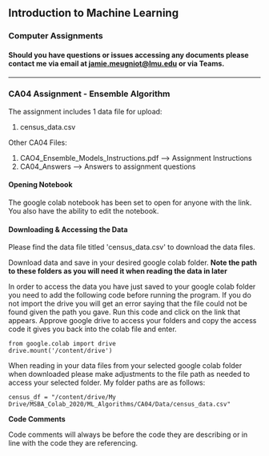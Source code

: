 ## Introduction to Machine Learning
### Computer Assignments 
#### Should you have questions or issues accessing any documents please contact me via email at jamie.meugniot@lmu.edu or via Teams. 
_________________________________________________________________________________________________________________________________________________________________________________

### CA04 Assignment - Ensemble Algorithm

The assignment includes 1 data file for upload: 
1. census_data.csv 

Other CA04 Files:
1. CAO4_Ensemble_Models_Instructions.pdf --> Assignment Instructions
2. CA04_Answers --> Answers to assignment questions


#### Opening Notebook

The google colab notebook has been set to open for anyone with the link. You also have the ability to edit the notebook. 

#### Downloading & Accessing the Data

Please find the data file titled 'census_data.csv' to download the data files.

Download data and save in your desired google colab folder. **Note the path to these folders as you will need it when reading the data in later**

In order to access the data you have just saved to your google colab folder you need to add the following code before running the program. If you do not import the drive you will get an error saying that the file could not be found given the path you gave. Run this code and click on the link that appears. Approve google drive to access your folders and copy the access code it gives you back into the colab file and enter.

    from google.colab import drive
    drive.mount('/content/drive')

When reading in your data files from your selected google colab folder when downloaded please make adjustments to the file path as needed to access your selected folder. My folder paths are as follows: 

    census_df = "/content/drive/My Drive/MSBA_Colab_2020/ML_Algorithms/CA04/Data/census_data.csv"
   
**Code Comments**

Code comments will always be before the code they are describing or in line with the code they are referencing. 
